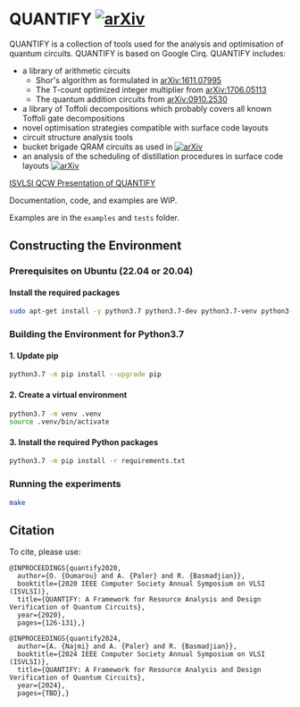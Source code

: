 # QUANTIFY [![arXiv](https://img.shields.io/badge/arXiv-2007.10893-b31b1b.svg)](https://arxiv.org/abs/2007.10893)

QUANTIFY is a collection of tools used for the analysis and optimisation of quantum circuits. QUANTIFY is based on Google Cirq. QUANTIFY includes:
* a library of arithmetic circuits
    - Shor's algorithm as formulated in [arXiv:1611.07995](https://arxiv.org/abs/1611.07995)
    - The T-count optimized integer multiplier from [arXiv:1706.05113](https://arxiv.org/pdf/1706.05113.pdf)
    - The quantum addition circuits from [arXiv:0910.2530](https://arxiv.org/abs/0910.2530)
* a library of Toffoli decompositions which probably covers all known Toffoli gate decompositions
* novel optimisation strategies compatible with surface code layouts
* circuit structure analysis tools
* bucket brigade QRAM circuits as used in [![arXiv](https://img.shields.io/badge/arXiv-2002.09340-b31b1b.svg)](https://arxiv.org/abs/2002.09340)
* an analysis of the scheduling of distillation procedures in surface code layouts [![arXiv](https://img.shields.io/badge/arXiv-1906.06400-b31b1b.svg)](https://arxiv.org/abs/1906.06400)

[ISVLSI QCW Presentation of QUANTIFY](https://docs.google.com/presentation/d/1zcHJ25BphWS48wtRnaEK8xZZjGzoP6Q6LfkSKXuvHuY/edit?usp=sharing)

Documentation, code, and examples are WIP.

Examples are in the `examples` and `tests` folder.

## Constructing the Environment

### Prerequisites on Ubuntu (22.04 or 20.04)

#### Install the required packages

```bash
sudo apt-get install -y python3.7 python3.7-dev python3.7-venv python3-pip cmake makefile build-essential libssl-dev libffi-dev
```

### Building the Environment for Python3.7

#### 1. Update pip

```bash
python3.7 -m pip install --upgrade pip
```

#### 2. Create a virtual environment

```bash
python3.7 -m venv .venv
source .venv/bin/activate
```

#### 3. Install the required Python packages

```bash
python3.7 -m pip install -r requirements.txt
```

### Running the experiments

```bash
make
```

## Citation

To cite, please use:
```
@INPROCEEDINGS{quantify2020,
  author={O. {Oumarou} and A. {Paler} and R. {Basmadjian}},
  booktitle={2020 IEEE Computer Society Annual Symposium on VLSI (ISVLSI)}, 
  title={QUANTIFY: A Framework for Resource Analysis and Design Verification of Quantum Circuits}, 
  year={2020},
  pages={126-131},}

@INPROCEEDINGS{quantify2024,
  author={A. {Najmi} and A. {Paler} and R. {Basmadjian}},
  booktitle={2024 IEEE Computer Society Annual Symposium on VLSI (ISVLSI)}, 
  title={QUANTIFY: A Framework for Resource Analysis and Design Verification of Quantum Circuits}, 
  year={2024},
  pages={TBD},}
```